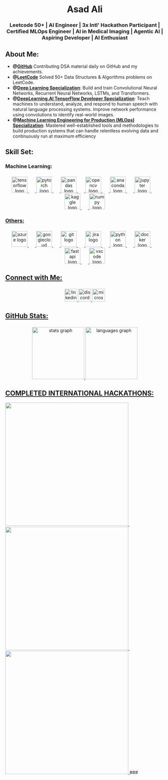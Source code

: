 <h1 align="center">Asad Ali</h1>

###

<h3 align="center">Leetcode 50+ | AI Engineer | 3x Intl' Hackathon Participant | Certified MLOps Engineer | AI in Medical Imaging | Agentic AI | Aspiring Developer | AI Enthusiast</h3>

###

## About Me:
- **@[GitHub](https://github.com/Asad808)** Contributing DSA material daily on GitHub and my achievements.
- **@[LeetCode](https://leetcode.com/u/Asad808/)** Solved 50+ Data Structures & Algorithms problems on LeetCode.
- **@[Deep Learning Specialization](https://www.credly.com/badges/0ec39239-555c-4cdf-94ae-2f5925af8e18/public_url)**: Build and train Convolutional Neural Networks, Recurrent Neural Networks, LSTMs, and Transformers.
- **@[DeepLearning.AI TensorFlow Developer Specialization](https://www.coursera.org/account/accomplishments/specialization/certificate/QXBKBPAHVR8Z)**: Teach machines to understand, analyze, and respond to human speech with natural language processing systems. Improve network performance using convolutions to identify real-world images.
- **@[Machine Learning Engineering for Production (MLOps) Specialization](https://www.coursera.org/account/accomplishments/specialization/certificate/SEP8VUZ4KS39)**: Mastered well-established tools and methodologies to build production systems that can handle relentless evolving data and continuously run at maximum efficiency


###

<h2 align="left">Skill Set:</h2>

###

<h3 align="left">Machine Learning:</h3>

###
<a href="https://github.com/Asad808/">
<div align="center">
  <img src="https://cdn.jsdelivr.net/gh/devicons/devicon/icons/tensorflow/tensorflow-original.svg" height="50" alt="tensorflow logo"  />
  <img width="20" />
  <img src="https://cdn.jsdelivr.net/gh/devicons/devicon/icons/pytorch/pytorch-original.svg" height="50" alt="pytorch logo"  />
  <img width="20" />
  <img src="https://cdn.jsdelivr.net/gh/devicons/devicon/icons/pandas/pandas-original.svg" height="50" alt="pandas logo"  />
  <img width="20" />
  <img src="https://cdn.jsdelivr.net/gh/devicons/devicon/icons/opencv/opencv-original.svg" height="50" alt="opencv logo"  />
  <img width="20" />
  <img src="https://cdn.simpleicons.org/anaconda/44A833" height="50" alt="anaconda logo"  />
  <img width="20" />
  <img src="https://cdn.jsdelivr.net/gh/devicons/devicon/icons/jupyter/jupyter-original.svg" height="50" alt="jupyter logo"  />
  <img width="20" />
  <img src="https://cdn.simpleicons.org/kaggle/20BEFF" height="50" alt="kaggle logo"  />
  <img width="20" />
  <img src="https://cdn.jsdelivr.net/gh/devicons/devicon/icons/numpy/numpy-original.svg" height="50" alt="numpy logo"  />
</div>

###

<h3 align="left">Others:</h3>

###
<a href="https://github.com/Asad808/">
<div align="center">
  <img src="https://cdn.jsdelivr.net/gh/devicons/devicon/icons/azure/azure-original.svg" height="50" alt="azure logo"  />
  <img width="20" />
  <img src="https://cdn.jsdelivr.net/gh/devicons/devicon/icons/googlecloud/googlecloud-original.svg" height="50" alt="googlecloud logo"  />
  <img width="20" />
  <img src="https://cdn.jsdelivr.net/gh/devicons/devicon/icons/git/git-original.svg" height="50" alt="git logo"  />
  <img width="20" />
  <img src="https://cdn.jsdelivr.net/gh/devicons/devicon/icons/jira/jira-original.svg" height="50" alt="jira logo"  />
  <img width="20" />
  <img src="https://cdn.jsdelivr.net/gh/devicons/devicon/icons/python/python-original.svg" height="50" alt="python logo"  />
  <img width="20" />
  <img src="https://cdn.simpleicons.org/docker/2496ED" height="50" alt="docker logo"  />
  <img width="20" />
  <img src="https://cdn.simpleicons.org/fastapi/009688" height="50" alt="fastapi logo"  />
  <img width="20" />
  <img src="https://cdn.jsdelivr.net/gh/devicons/devicon/icons/vscode/vscode-original.svg" height="50" alt="vscode logo"  />
</div>

###

<h2 align="left">Connect with Me:</h2>

###

<div align="center">
  <a href="https://www.linkedin.com/in/asad-ali-b6071b129/" target="_blank">
  <img src="https://img.shields.io/static/v1?message=LinkedIn&logo=linkedin&label=&color=0077B5&logoColor=white&labelColor=&style=flat" height="40" alt="linkedin logo"  />
  <a href="https://discordapp.com/users/862409431086268457" target="_blank">
  <img src="https://img.shields.io/static/v1?message=Discord&logo=discord&label=&color=7289DA&logoColor=white&labelColor=&style=flat" height="40" alt="discord logo"  />
  <a href="mailto:asadali808@hotmail.com" target="_blank">
  <img src="https://img.shields.io/static/v1?message=Outlook&logo=microsoft-outlook&label=&color=0078D4&logoColor=white&labelColor=&style=flat" height="40" alt="microsoft-outlook logo"  />
</div>

###

<h2 align="left">GitHub Stats:</h2>

###

<div align="center">
  <img src="https://github-readme-stats.vercel.app/api?username=Asad808&hide_title=false&hide_rank=false&show_icons=true&include_all_commits=true&count_private=true&disable_animations=false&theme=highcontrast&locale=en&hide_border=false&order=1" height="165" alt="stats graph"  />
  <img src="https://github-readme-stats.vercel.app/api/top-langs?username=Asad808&locale=en&hide_title=false&layout=compact&card_width=320&theme=highcontrast&hide_border=false&order=2&custom_title=My%20Programming%20Languages" height="165" alt="languages graph"  />
</div>

###

<h2 align="left">COMPLETED INTERNATIONAL HACKATHONS:</h2>


<p float="left">
  <a href="https://lablab.ai/event/openai-hackathon/schedulegenius/schedulegenius"_blank">
    <img src="https://lablab.ai/_next/image?url=https%3A%2F%2Fstorage.googleapis.com%2Flablab-static-eu%2Fimages%252Fevents%252Fclbqrbp1w0000356j88fvai67%252Fclbqrbp1w0000356j88fvai67_qi03kyf_imageLink.jpg&w=1080&q=75" width="390">
  </a>
  &nbsp; &nbsp;
  <a href="https://lablab.ai/event/cohere-hackathon/finxai/finxai-the-ai-portfolio-manager" target="_blank">
    <img src="https://lablab.ai/_next/image?url=https%3A%2F%2Fstorage.googleapis.com%2Flablab-static-eu%2Fimages%252Fevents%252Fclc0qp53h0000356j4iileamg%252Fclc0qp53h0000356j4iileamg_u013jgr_imageLink.jpg&w=1080&q=75" width="390">
  </a>
  &nbsp;
    <a href="https://lablab.ai/event/phi-2-technology-24-hours-challenge/the-phi-generation/phi-generation-graph-detective">
    <img src="https://lablab.ai/_next/image?url=https%3A%2F%2Fstorage.googleapis.com%2Flablab-static-eu%2Fimages%2Fevents%2Fclrkyxgi00003357es6gnd0dm%2Fundefined_imageLink_7681y0tlb.jpg&w=1080&q=75" width="390">
  </a>
###
<!---
Asad808/Asad808 is a ✨ special ✨ repository because its `README.md` (this file) appears on your GitHub profile.
You can click the Preview link to take a look at your changes.
--->
